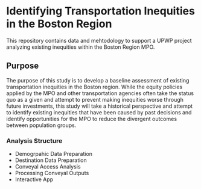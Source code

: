# Identifying Transportation Inequities in the Boston Region
This repository contains data and mehtodology to support a UPWP project analyzing existing inequities within the Boston Region MPO.
## Purpose
The purpose of this study is to develop a baseline assessment of existing transportation inequities in the Boston region. While the equity policies applied by the MPO and other transportation agencies often take the status quo as a given and attempt to prevent making inequities worse through future investments, this study will take a historical perspective and attempt to identify existing inequities that have been caused by past decisions and identify opportunities for the MPO to reduce the divergent outcomes between population groups.

### Analysis Structure
* Demogrpahic Data Preparation
* Destination Data Preparation
* Conveyal Access Analysis
* Processing Conveyal Outputs
* Interactive App
